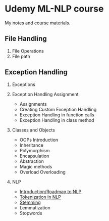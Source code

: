 # Udemy ML-NLP course

My notes and course materials.

## File Handling
1. File Operations
2. File path

## Exception Handling
1. Exceptions
2. Exception Handling Assignment
    - Assignments
    - Creating Custom Exception Handling
    - Exception Handling in function calls
    - Exception Handling in class method

3. Classes and Objects
    - OOPs Introduction
    - Inheritance
    - Polymorphism
    - Encapsulation
    - Abstraction
    - Magic methods
    - Overload Overloading

10. NLP
    - [Introduction/Roadmap to NLP](https://github.com/jeswingeorge/ML-course-notes-2024/blob/main/10-MLForNLP/1.Introduction.md)
    - [Tokenization in NLP](https://github.com/jeswingeorge/ML-course-notes-2024/blob/main/10-MLForNLP/2.Tokenization.md)
    - [Stemming](https://github.com/jeswingeorge/ML-course-notes-2024/blob/main/10-MLForNLP/3.Tokenization-Example-Using-NLTK.ipynb)
    - Lemmatization
    - Stopwords